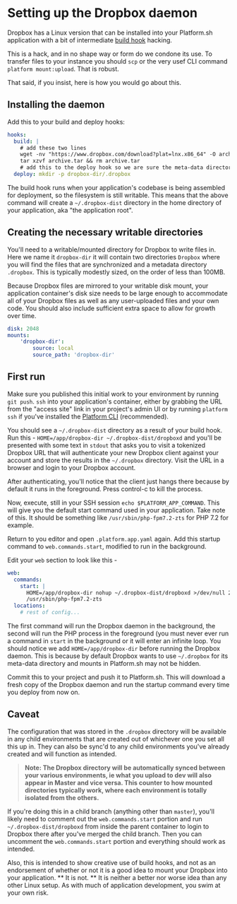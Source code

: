 # Setting up the Dropbox daemon

Dropbox has a Linux version that can be installed into your Platform.sh application with a bit of intermediate [build hook](/configuration/app-containers.html#hooks) hacking.

This is a hack, and in no shape way or form do we condone its use. To transfer files to your instance you should `scp` or the very usef CLI command `platform mount:upload`. That is robust.

That said, if you insist, here is how you would go about this.

## Installing the daemon

Add this to your build and deploy hooks:

```yaml
hooks:
  build: |
    # add these two lines
    wget -nv "https://www.dropbox.com/download?plat=lnx.x86_64" -O archive.tar
    tar xzvf archive.tar && rm archive.tar
    # add this to the deploy hook so we are sure the meta-data directory exists.
  deploy: mkdir -p dropbox-dir/.dropbox
```

The build hook runs when your application's codebase is being assembled for deployment, so the filesystem is still writable.  This means that the above command will create a `~/.dropbox-dist` directory in the home directory of your application, aka "the application root".  

## Creating the necessary writable directories

You'll need to a writable/mounted directory for Dropbox to write files in. Here we name it `dropbox-dir` it will contain two directories `Dropbox` where you will find the files that are synchronized and a metadata directory  `.dropbox`.  This is typically modestly sized, on the order of less than 100MB.  

Because Dropbox files are mirrored to your writable disk mount, your application container's disk size needs to be large enough to accommodate all of your Dropbox files as well as any user-uploaded files and your own code. You should also include sufficient extra space to allow for growth over time.

```yaml
disk: 2048
mounts:
    'dropbox-dir':
        source: local
        source_path: 'dropbox-dir'
```

## First run

Make sure you published this initial work to your environment by running `git push`.  `ssh` into your application's container, either by grabbing the URL from the "access site" link in your project's admin UI or by running `platform ssh` if you've installed the [Platform CLI](/gettingstarted/cli.md) (recommended).

You should see a `~/.dropbox-dist` directory as a result of your build hook.  Run this - `HOME=/app/dropbox-dir ~/.dropbox-dist/dropboxd` and you'll be presented with some text in `stdout` that asks you to visit a tokenized Dropbox URL that will authenticate your new Dropbox client against your account and store the results in the `~/.dropbox` directory. Visit the URL in a browser and login to your Dropbox account.

After authenticating, you'll notice that the client just hangs there because by default it runs in the foreground.  Press control-c to kill the process. 

Now, execute, still in your SSH session `echo $PLATFORM_APP_COMMAND`. This will give you the default start command used in your application. Take note of this. It should be something like `/usr/sbin/php-fpm7.2-zts` for PHP 7.2 for example.

Return to you editor and open `.platform.app.yaml` again. Add this startup command to `web.commands.start`, modified to run in the background.

Edit your `web` section to look like this -

```yaml
web:
  commands:
    start: |
      HOME=/app/dropbox-dir nohup ~/.dropbox-dist/dropboxd >/dev/null 2>&1 &
      /usr/sbin/php-fpm7.2-zts
  locations:
    # rest of config...
```
The first command will run the Dropbox daemon in the background, the second will run the PHP process in the foreground (you must never ever run a command in `start` in the background or it will enter an infinite loop. You should notice we add `HOME=/app/dropbox-dir` before running the Dropbox daemon. This is because by default Dropbox wants to use `~/.dropbox` for its meta-data directory and mounts in Platform.sh may not be hidden.

Commit this to your project and push it to Platform.sh.  This will download a fresh copy of the Dropbox daemon and run the startup command every time you deploy from now on.

## Caveat

The configuration that was stored in the `.dropbox` directory will be available in any child environments that are created out of whichever one you set all this up in.  They can also be sync'd to any child environments you've already created and will function as intended.  

> **Note: The Dropbox directory will be automatically synced between your various environments, ie what you upload to dev will also appear in Master and vice versa.  This counter to how mounted directories typically work, where each environment is totally isolated from the others.**

If you're doing this in a child branch (anything other than `master`), you'll likely need to comment out the `web.commands.start` portion and run `~/.dropbox-dist/dropboxd` from inside the parent container to login to Dropbox there after you've merged the child branch.  Then you can uncomment the `web.commands.start` portion and everything should work as intended.

Also, this is intended to show creative use of build hooks, and not as an endorsement of whether or not it is a good idea to mount your Dropbox into your application. ** It is not. **  It is neither a better nor worse idea than any other Linux setup.  As with much of application development, you swim at your own risk.
